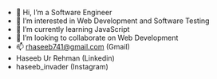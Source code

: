 - 👋 Hi, I’m a Software Engineer
- 👀 I’m interested in Web Development and Software Testing
- 🌱 I’m currently learning JavaScript
- 💞️ I’m looking to collaborate on Web Development
- 📫 rhaseeb741@gmail.com (Gmail)
- Haseeb Ur Rehman (Linkedin)
- haseeb_invader (Instagram)

<!---
Haseebinvader/Haseebinvader is a ✨ special ✨ repository because its `README.md` (this file) appears on your GitHub profile.
You can click the Preview link to take a look at your changes.
--->
